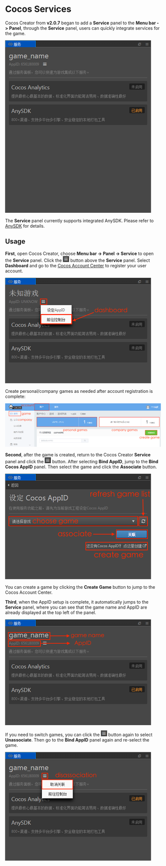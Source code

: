 # Cocos Services

Cocos Creator from **v2.0.7** began to add a **Service** panel to the **Menu bar -> Panel**, through the **Service** panel, users can quickly integrate services for the game.

![](cocos-services/cocos_services.png)

The **Service** panel currently supports integrated AnySDK. Please refer to [AnySDK](anysdk.md) for details.

## Usage

**First**, open Cocos Creator, choose **Menu bar -> Panel -> Service** to open the **Service** panel. Click the ![](cocos-services/setting.png) button above the **Service** panel. Select **Dashboard** and go to the [Cocos Account Center](https://auth.cocos.com/#/) to register your user account.

![](cocos-services/console.png)

Create personal/company games as needed after account registration is complete:

![](cocos-analytics/game.png)

**Second**, after the game is created, return to the Cocos Creator **Service** panel and click the ![](cocos-services/setting.png) button. After selecting **Bind AppID**, jump to the **Bind Cocos AppID** panel. Then select the game and click the **Associate** button.

![](cocos-services/appid.png)

You can create a game by clicking the **Create Game** button to jump to the Cocos Account Center.

**Third**, when the AppID setup is complete, it automatically jumps to the **Service** panel, where you can see that the game name and AppID are already displayed at the top left of the panel.

![](cocos-services/service.png)

If you need to switch games, you can click the ![](cocos-services/setting.png) button again to select **Unassociate**. Then go to the **Bind AppID** panel again and re-select the game.

![](cocos-services/switch_appid.png)
